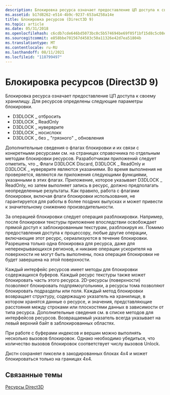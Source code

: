 ```yaml
---
description: Блокировка ресурса означает предоставление ЦП доступа к своему хранилищу.
ms.assetid: b17d8262-e514-4b9c-9237-653a4258a14e
title: Блокировка ресурсов (Direct3D 9)
ms.topic: article
ms.date: 05/31/2018
ms.openlocfilehash: c6cdb7cde646bd5073bc0c5b574694be69f05f1bf15d8c5c08e00b7182cfe044
ms.sourcegitcommit: e858bbe701567d4583c50a11326e42d7ea51804b
ms.translationtype: MT
ms.contentlocale: ru-RU
ms.lasthandoff: 08/11/2021
ms.locfileid: "118799497"
---
```

# <a name="locking-resources-direct3d-9"></a>Блокировка ресурсов (Direct3D 9)

Блокировка ресурса означает предоставление ЦП доступа к своему хранилищу. Для ресурсов определены следующие параметры блокировки.

-   D3DLOCK \_ отбросить
-   D3DLOCK \_ ReadOnly
-   D3DLOCK \_ нуверврите
-   D3DLOCK \_ носислокк
-   D3DLOCK \_ без \_ "грязного" \_ обновления

Дополнительные сведения о флагах блокировки и их связи с конкретными ресурсами см. на страницах справочника по отдельным методам блокировки ресурсов. Разработчикам приложений следует отметить, что \_ Флаги D3DLOCK Discard, D3DLOCK \_ ReadOnly и D3DLOCK \_ нуверврите являются указаниями. Во время выполнения не проверяется, являются ли приложения следующими функциями, указанными в этих флагах. Приложение, которое указывает D3DLOCK \_ ReadOnly, но затем выполняет запись в ресурс, должно предполагать неопределенные результаты. Как правило, работа с флагами блокировки, включая флаги блокировки использования, не гарантируется для работы в более поздних выпусках и может привести к значительному снижению производительности.

За операцией блокировки следует операция разблокировки. Например, после блокировки текстуры приложение впоследствии освобождает прямой доступ к заблокированным текстурам, разблокируя их. Помимо предоставления доступа к процессору, любые другие операции, включающие этот ресурс, сериализуются в течение блокировки. Разрешена только одна блокировка для ресурса, даже для неперекрывающихся регионов, и никакие операции ускорителя на поверхности не могут быть выполнены, пока операция блокировки не будет завершена на этой поверхности.

Каждый интерфейс ресурсов имеет методы для блокировки содержащихся буферов. Каждый ресурс текстуры также может блокировать часть этого ресурса. 2D-ресурсы (поверхности) позволяют блокировать подпрямоугольники, а ресурсы тома позволяют блокировать подразделы или поля. Каждый метод блокировки возвращает структуру, содержащую указатель на хранилище, в котором хранятся данные о ресурсе, и значения, представляющие расстояния между строками или плоскостями данных в зависимости от типа ресурса. Дополнительные сведения см. в списке методов для интерфейсов ресурсов. Возвращаемый указатель всегда указывает на левый верхний байт в заблокированных областях.

При работе с буферами индексов и вершин можно выполнять несколько вызовов блокировок. Однако необходимо убедиться, что количество вызовов блокировок соответствует числу вызовов Unlock.

Дкстн сохраняет пиксели в закодированных блоках 4x4 и может блокироваться только на границах 4x4.

## <a name="related-topics"></a>Связанные темы

<dl> <dt>

[Ресурсы Direct3D](direct3d-resources.md)
</dt> </dl>

 

 



